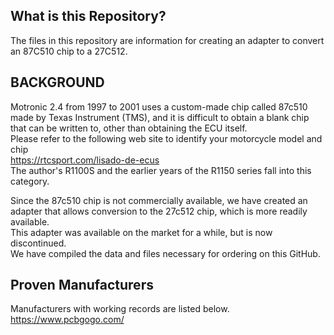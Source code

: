 ## What is this Repository?
The files in this repository are information for creating an adapter to convert an 87C510 chip to a 27C512.

## BACKGROUND
Motronic 2.4 from 1997 to 2001 uses a custom-made chip called 87c510 made by Texas Instrument (TMS), and it is difficult to obtain a blank chip that can be written to, other than obtaining the ECU itself.  
Please refer to the following web site to identify your motorcycle model and chip  
https://rtcsport.com/lisado-de-ecus  
The author's R1100S and the earlier years of the R1150 series fall into this category.  
  
Since the 87c510 chip is not commercially available, we have created an adapter that allows conversion to the 27c512 chip, which is more readily available.  
This adapter was available on the market for a while, but is now discontinued.  
We have compiled the data and files necessary for ordering on this GitHub.

## Proven Manufacturers
Manufacturers with working records are listed below.  
https://www.pcbgogo.com/

